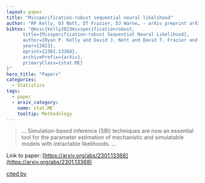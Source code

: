 ```yaml
---
layout: paper
title: "Misspecification-robust sequential neural likelihood"
author: "RP Kelly, DJ Nott, DT Frazier, DJ Warne… - arXiv preprint arXiv …, 2023 - arxiv.org"
bibtex: "@misc{kelly2023misspecificationrobust,
      title={Misspecification-robust Sequential Neural Likelihood}, 
      author={Ryan P. Kelly and David J. Nott and David T. Frazier and David J. Warne and Chris Drovandi},
      year={2023},
      eprint={2301.13368},
      archivePrefix={arXiv},
      primaryClass={stat.ME}
}"
hero_title: "Papers"
categories:
  - Statistics
tags:
  - paper
  - arxiv_category:
    name: stat.ME
    tooltip: Methodology
---
```

>… Simulation-based inference (SBI) techniques are now an essential tool for the parameter estimation of mechanistic and simulatable models with intractable likelihoods. …

Link to paper: [https://arxiv.org/abs/2301.13368](https://arxiv.org/abs/2301.13368)

[cited by](https://scholar.google.com/scholar?cites=2335772154176617664&as_sdt=2005&sciodt=0,5&hl=en&num=20)

